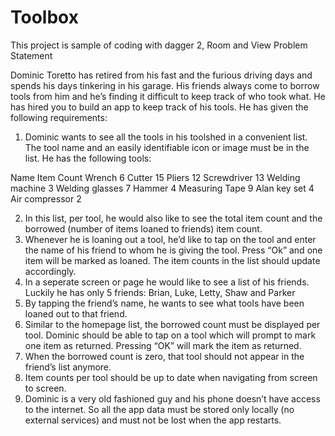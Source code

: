 # Toolbox
This project is sample of coding with dagger 2, Room and View
Problem Statement

Dominic Toretto has retired from his fast and the furious driving days and spends his days tinkering in his garage. His friends always come to borrow tools from him and he’s finding it difficult to keep track of who took what. He has hired you to build an app to keep track of his tools. He has given the following requirements:

1.	Dominic wants to see all the tools in his toolshed in a convenient list. The tool name and an easily identifiable icon or image must be in the list. He has the following tools:

Name	Item Count
Wrench	6
Cutter	15
Pliers	12
Screwdriver	13
Welding machine	3
Welding glasses	7
Hammer	4
Measuring Tape	9
Alan key set	4
Air compressor	2

2.	In this list, per tool, he would also like to see the total item count and the borrowed (number of items loaned to friends) item count.
3.	Whenever he is loaning out a tool, he’d like to tap on the tool and enter the name of his friend to whom he is giving the tool. Press “Ok” and one item will be marked as loaned. The item counts in the list should update accordingly.
4.	In a seperate screen or page he would like to see a list of his friends. Luckily he has only 5 friends: Brian, Luke, Letty, Shaw and Parker
5.	By tapping the friend’s name, he wants to see what tools have been loaned out to that friend.
6.	Similar to the homepage list, the borrowed count must be displayed per tool. Dominic should be able to tap on a tool which will prompt to mark one item as returned. Pressing “OK” will mark the item as returned.
7.	When the borrowed count is zero, that tool should not appear in the friend’s list anymore.
8.	Item counts per tool should be up to date when navigating from screen to screen.
9.	Dominic is a very old fashioned guy and his phone doesn’t have access to the internet. So all the app data must be stored only locally (no external services) and must not be lost when the app restarts.

